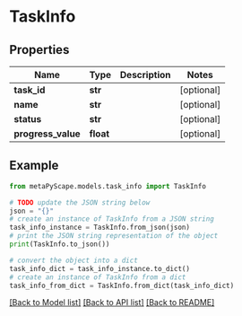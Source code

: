 # TaskInfo


## Properties

Name | Type | Description | Notes
------------ | ------------- | ------------- | -------------
**task_id** | **str** |  | [optional] 
**name** | **str** |  | [optional] 
**status** | **str** |  | [optional] 
**progress_value** | **float** |  | [optional] 

## Example

```python
from metaPyScape.models.task_info import TaskInfo

# TODO update the JSON string below
json = "{}"
# create an instance of TaskInfo from a JSON string
task_info_instance = TaskInfo.from_json(json)
# print the JSON string representation of the object
print(TaskInfo.to_json())

# convert the object into a dict
task_info_dict = task_info_instance.to_dict()
# create an instance of TaskInfo from a dict
task_info_from_dict = TaskInfo.from_dict(task_info_dict)
```
[[Back to Model list]](../README.md#documentation-for-models) [[Back to API list]](../README.md#documentation-for-api-endpoints) [[Back to README]](../README.md)


